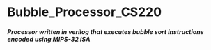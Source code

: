 # Bubble_Processor_CS220
##### Processor written in verilog that executes bubble sort instructions encoded using MIPS-32 ISA
